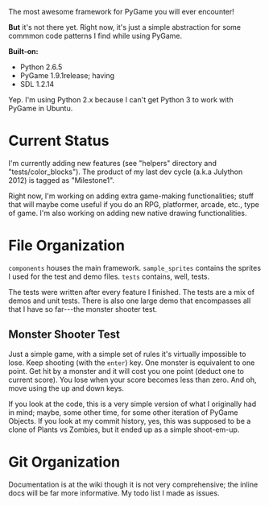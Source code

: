 The most awesome framework for PyGame you will ever encounter!

**But** it's not there yet. Right now, it's just a simple abstraction for some commmon code patterns I find while using PyGame.

**Built-on:**
* Python 2.6.5
* PyGame 1.9.1release; having
* SDL 1.2.14

Yep. I'm using Python 2.x because I can't get Python 3 to work with PyGame in Ubuntu.

# Current Status
I'm currently adding new features (see "helpers" directory and "tests/color_blocks"). The product of my last dev cycle (a.k.a Julython 2012) is tagged as "Milestone1".

Right now, I'm working on adding extra game-making functionalities; stuff that will maybe come useful if you do an RPG, platformer, arcade, etc., type of game. I'm also working on adding new native drawing functionalities.

# File Organization
`components` houses the main framework. `sample_sprites` contains the sprites I used for the test and demo files. `tests` contains, well, tests.

The tests were written after every feature I finished. The tests are a mix of demos and unit tests. There is also one large demo that encompasses all that I have so far---the monster shooter test.

## Monster Shooter Test
Just a simple game, with a simple set of rules it's virtually impossible to lose. Keep shooting (with the `enter`) key. One monster is equivalent to one point. Get hit by a monster and it will cost you one point (deduct one to current score). You lose when your score becomes less than zero. And oh, move using the up and down keys.

If you look at the code, this is a very simple version of what I originally had in mind; maybe, some other time, for some other iteration of PyGame Objects. If you look at my commit history, yes, this was supposed to be a clone of Plants vs Zombies, but it ended up as a simple shoot-em-up.

# Git Organization
Documentation is at the wiki though it is not very comprehensive; the inline docs will be far more informative. My todo list I made as issues.
